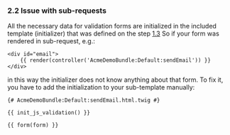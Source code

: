### 2.2 Issue with sub-requests

All the necessary data for validation forms are initialized in the included template (initializer) that was defined on the step [1.3](../../README.md#p_1_3)
So if your form was rendered in sub-request, e.g.:
```twig
<div id="email">
    {{ render(controller('AcmeDemoBundle:Default:sendEmail')) }}
</div>
```
in this way the initializer does not know anything about that form.
To fix it, you have to add the initialization to your sub-template manually:
```twig
{# AcmeDemoBundle:Default:sendEmail.html.twig #}

{{ init_js_validation() }}

{{ form(form) }}
```